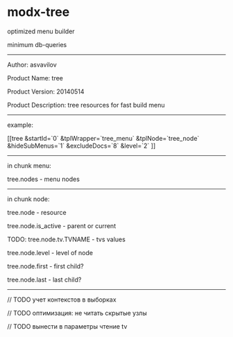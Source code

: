 modx-tree
=========

optimized menu builder

minimum db-queries

---
Author: asvavilov

Product Name: tree

Product Version: 20140514

Product Description: tree resources for fast build menu

---
example:

[[tree
    &startId=\`0\`
    &tplWrapper=\`tree_menu\`
    &tplNode=\`tree_node\`
    &hideSubMenus=\`1\`
    &excludeDocs=\`8\`
    &level=\`2\`
]]

---
in chunk menu:

tree.nodes - menu nodes

---
in chunk node:

tree.node - resource

tree.node.is_active - parent or current

TODO: tree.node.tv.TVNAME - tvs values

tree.node.level - level of node

tree.node.first - first child?

tree.node.last - last child?

---
// TODO учет контекстов в выборках

// TODO оптимизация: не читать скрытые узлы

// TODO вынести в параметры чтение tv
